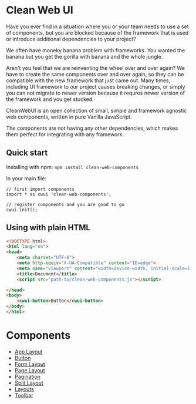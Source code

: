 # Clean Web UI

Have you ever find in a situation where you or your team needs to use a set of components, but you are blocked because of the framework that is used or introduce additional dependencies to your project?

We often have moneky banana problem with frameworks. You wanted the banana but you get the gorilla with banana and the whole jungle.

Aren't you feel that we are reinventing the wheel over and over again?
We have to create the same components over and over again, so they can be compatible with the new framework that just came out. Many times, including UI framework to our project causes breaking changes, or simply you can not migrate to newer version because it requres newer version of the framework and you get stucked.

CleanWebUI is an open collection of small, simple and framework agnostic web components, written in pure Vanilla JavaScript.

The components are not having any other dependencies, which makes them perfect for integrating with any framework.

## Quick start

Installing with npm:
`npm install clean-web-components`

In your main file:

```JS
// first import components
import * as cwui 'clean-web-components';

// register components and you are good to go
cwui.init();
```

## Using with plain HTML

```HTML
<!DOCTYPE html>
<html lang="en">
<head>
    <meta charset="UTF-8">
    <meta http-equiv="X-UA-Compatible" content="IE=edge">
    <meta name="viewport" content="width=device-width, initial-scale=1.0">
    <title>Document</title>
    <script src="path-to/clean-web-components.js"></script>

</head>
<body>
    <cwui-button>Button</cwui-button>
</body>
</html>
```

# Components

- [App Layout](./libs/cwui-app-layout/README.md)
- [Button](./libs/cwui-button/README.md)
- [Form Layout](./libs/cwui-form-layout/README.md)
- [Page Layout](./libs/cwui-page-layout/README.md)
- [Pagination](./libs/cwui-pagination/README.md)
- [Split Layout](./libs/cwui-split-layout/README.md)
- [Layouts](./libs/cwui-layouts/README.md)
- [Toolbar](./libs/cwui-toolbar/README.md)
